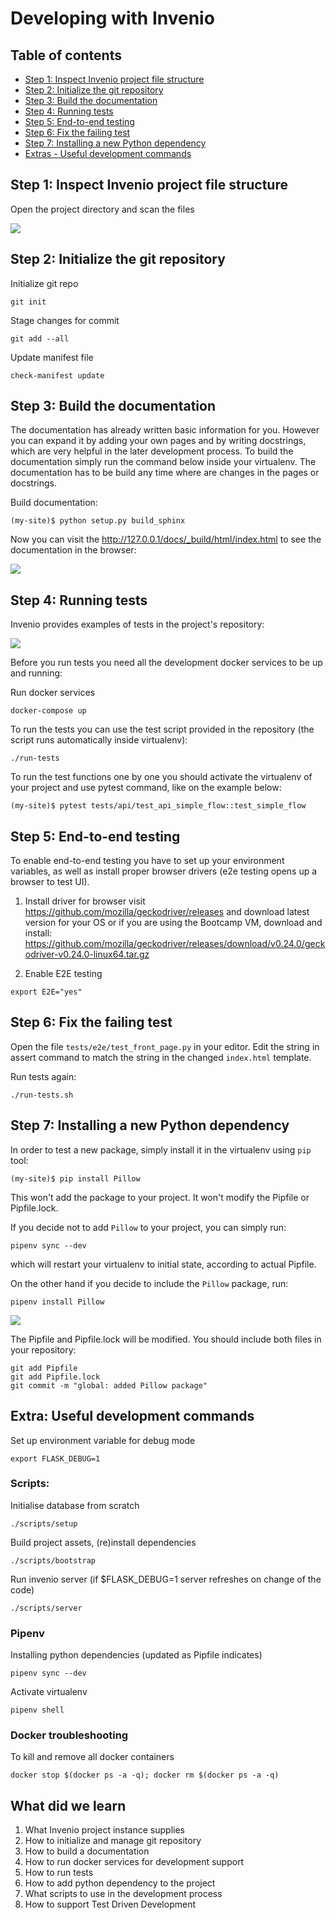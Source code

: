 # Developing with Invenio

## Table of contents
- [Step 1: Inspect Invenio project file structure](#step-1-inspect-invenio-project-file-structure)
- [Step 2: Initialize the git repository](#step-2-initialize-the-git-repository)
- [Step 3: Build the documentation](#step-3-build-the-documentation)
- [Step 4: Running tests](#step-4-running-tests)
- [Step 5: End-to-end testing](#step-5-end-to-end-testing)
- [Step 6: Fix the failing test](#step-6-fix-the-failing-test)
- [Step 7: Installing a new Python dependency](#step-7-installing-a-new-python-dependency)
- [Extras - Useful development commands](#extra-useful-development-commands)

## Step 1: Inspect Invenio project file structure

Open the project directory and scan the files

![](images/06-repo.png)

## Step 2: Initialize the git repository
Initialize git repo
```commandline
git init
```

Stage changes for commit
```commandline
git add --all
```

Update manifest file
```commandline
check-manifest update
```

## Step 3: Build the documentation

The documentation has already written basic information for you. However you can expand it by adding your own pages and by writing docstrings, which are very helpful in the later development process. To build the documentation simply run the command below inside your virtualenv. The documentation has to be build any time where are changes in the pages or docstrings.

Build documentation:
```commandline
(my-site)$ python setup.py build_sphinx
```
Now you can visit the http://127.0.0.1/docs/_build/html/index.html to see the documentation in the browser:

![](images/06-documentation.png)

## Step 4: Running tests
Invenio provides examples of tests in the project's repository: 

![](images/06-tests.png)

Before you run tests you need all the development docker services to be up and running:

Run docker services
```commandline
docker-compose up
``` 

To run the tests you can use the test script provided in the repository (the script runs automatically inside virtualenv):

```commandline
./run-tests
```

To run the test functions one by one you should activate the virtualenv of your project and use pytest command, like on the example below:

```commandline
(my-site)$ pytest tests/api/test_api_simple_flow::test_simple_flow
```
  

## Step 5: End-to-end testing
To enable end-to-end testing you have to set up your environment variables, as well as install proper browser drivers (e2e testing opens up a browser to test UI).

1. Install driver for browser
visit https://github.com/mozilla/geckodriver/releases and download latest version for your OS or
if you are using the Bootcamp VM, download and install:
https://github.com/mozilla/geckodriver/releases/download/v0.24.0/geckodriver-v0.24.0-linux64.tar.gz

2. Enable E2E testing
```commandline
export E2E="yes"
```

 
## Step 6: Fix the failing test

Open the file `tests/e2e/test_front_page.py` in your editor.
Edit the string in assert command to match the string in the changed `index.html` template.

Run tests again:
```commandline
./run-tests.sh
```


## Step 7: Installing a new Python dependency

In order to test a new package, simply install it in the virtualenv using `pip` tool:

```commandline
(my-site)$ pip install Pillow
```
This won't add the package to your project. It won't modify the Pipfile or Pipfile.lock.

If you decide not to add `Pillow` to your project, you can simply run:
```commandline
pipenv sync --dev
```
which will restart your virtualenv to initial state, according to actual Pipfile.

On the other hand if you decide to include the `Pillow` package, run:

```commandline
pipenv install Pillow
```

![](images/06-pipenv.png)

The Pipfile and Pipfile.lock will be modified. You should include both files in your repository:

```commandline
git add Pipfile
git add Pipfile.lock
git commit -m "global: added Pillow package"
```

## Extra: Useful development commands

Set up environment variable for debug mode
```commandline
export FLASK_DEBUG=1
```

### Scripts:

Initialise database from scratch
```commandline
./scripts/setup
```

Build project assets, (re)install dependencies
```commandline
./scripts/bootstrap
```

Run invenio server (if $FLASK_DEBUG=1 server refreshes on change of the code)
```commandline
./scripts/server
```

### Pipenv

Installing python dependencies (updated as Pipfile indicates)
```commandline
pipenv sync --dev
```

Activate virtualenv
```commandline
pipenv shell
```

### Docker troubleshooting
To kill and remove all docker containers
```commandline
docker stop $(docker ps -a -q); docker rm $(docker ps -a -q)
```

## What did we learn

1. What Invenio project instance supplies
2. How to initialize and manage git repository 
3. How to build a documentation
4. How to run docker services for development support
5. How to run tests
6. How to add python dependency to the project
7. What scripts to use in the development process
8. How to support Test Driven Development